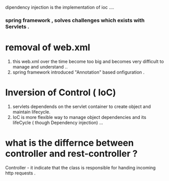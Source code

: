 dipendency injection is the implementation of ioc ....

### spring framework , solves challenges which exists with Servlets . 

# removal of web.xml 
1. this web.xml over the time become too big and becomes very difficult to manage and understand ..
2. spring framework introduced "Annotation" based onfiguration .  

# Inversion of Control ( IoC)
1. servlets dependends on the servlet container to create object and maintain lifecycle.  
2. IoC is more flexible way to manage object dependencies and its lifeCycle ( though Dependency injection) ...


# what is the differnce between controller and rest-controller ? 

Controller  - it indicate that the class is responsible for handing incoming http requests . 

